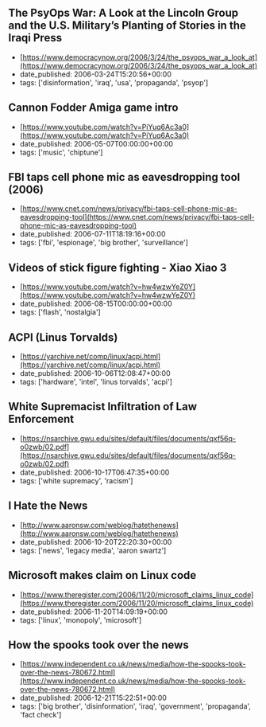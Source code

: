  ## The PsyOps War: A Look at the Lincoln Group and the U.S. Military’s Planting of Stories in the Iraqi Press
 - [https://www.democracynow.org/2006/3/24/the_psyops_war_a_look_at](https://www.democracynow.org/2006/3/24/the_psyops_war_a_look_at)
 - date_published: 2006-03-24T15:20:56+00:00
 - tags: ['disinformation', 'iraq', 'usa', 'propaganda', 'psyop']

 ## Cannon Fodder Amiga game intro
 - [https://www.youtube.com/watch?v=PiYuq6Ac3a0](https://www.youtube.com/watch?v=PiYuq6Ac3a0)
 - date_published: 2006-05-07T00:00:00+00:00
 - tags: ['music', 'chiptune']

 ## FBI taps cell phone mic as eavesdropping tool (2006)
 - [https://www.cnet.com/news/privacy/fbi-taps-cell-phone-mic-as-eavesdropping-tool](https://www.cnet.com/news/privacy/fbi-taps-cell-phone-mic-as-eavesdropping-tool)
 - date_published: 2006-07-11T18:19:16+00:00
 - tags: ['fbi', 'espionage', 'big brother', 'surveillance']

 ## Videos of stick figure fighting - Xiao Xiao 3
 - [https://www.youtube.com/watch?v=hw4wzwYeZ0Y](https://www.youtube.com/watch?v=hw4wzwYeZ0Y)
 - date_published: 2006-08-15T00:00:00+00:00
 - tags: ['flash', 'nostalgia']

 ## ACPI (Linus Torvalds)
 - [https://yarchive.net/comp/linux/acpi.html](https://yarchive.net/comp/linux/acpi.html)
 - date_published: 2006-10-06T12:08:47+00:00
 - tags: ['hardware', 'intel', 'linus torvalds', 'acpi']

 ## White Supremacist Infiltration of Law Enforcement
 - [https://nsarchive.gwu.edu/sites/default/files/documents/qxf56q-o0zwb/02.pdf](https://nsarchive.gwu.edu/sites/default/files/documents/qxf56q-o0zwb/02.pdf)
 - date_published: 2006-10-17T06:47:35+00:00
 - tags: ['white supremacy', 'racism']

 ## I Hate the News
 - [http://www.aaronsw.com/weblog/hatethenews](http://www.aaronsw.com/weblog/hatethenews)
 - date_published: 2006-10-20T22:20:30+00:00
 - tags: ['news', 'legacy media', 'aaron swartz']

 ## Microsoft makes claim on Linux code
 - [https://www.theregister.com/2006/11/20/microsoft_claims_linux_code](https://www.theregister.com/2006/11/20/microsoft_claims_linux_code)
 - date_published: 2006-11-20T14:09:19+00:00
 - tags: ['linux', 'monopoly', 'microsoft']

 ## How the spooks took over the news
 - [https://www.independent.co.uk/news/media/how-the-spooks-took-over-the-news-780672.html](https://www.independent.co.uk/news/media/how-the-spooks-took-over-the-news-780672.html)
 - date_published: 2006-12-21T15:22:51+00:00
 - tags: ['big brother', 'disinformation', 'iraq', 'government', 'propaganda', 'fact check']

